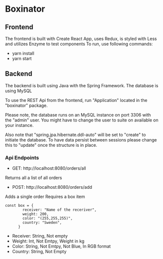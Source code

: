 # Boxinator

## Frontend

The frontend is built with Create React App, uses Redux, is styled with Less and utilizes Enzyme to test components
To run, use following commands:

- yarn install
- yarn start


## Backend

The backend is built using Java with the Spring Framework. The database is using MySQL

To use the REST Api from the frontend, run "Application" located in the "boxinator" package.

Please note,
the database runs on an MySQL instance on port 3306 with the "admin" user. You might have to change
the user to suite on available on your instance.

Also note that "spring.jpa.hibernate.ddl-auto" will be set to "create" to initiate the database. To have data persist between sessions please change this to "update" once the structure is in place.

### Api Endpoints
- GET: http://localhost:8080/orders/all

Returns all a list of all orders

- POST: http://localhost:8080/orders/add

Adds a single order
Requires a box item

```
const box = {
        receiver: "Name of the receriver",
        weight: 200,
        color: "(255,255,255)",
        country: "Sweden",
      }
```
- Receiver: String, Not empty
- Weight: Int, Not Emtpy, Weight in kg
- Color: String, Not Emtpy, Not Blue, In RGB format
- Country: String, Not Empty
